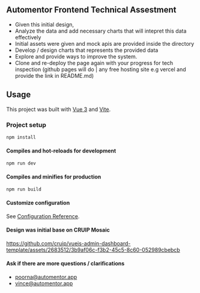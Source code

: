 ## Automentor Frontend Technical Assestment
- Given this initial design,
- Analyze the data and add necessary charts that will intepret this data effectively
- Initial assets were given and mock apis are provided inside the directory
- Develop / design charts that represents the provided data
- Explore and provide ways to improve the system.
- Clone and re-deploy the page again with your progress for tech inspection (github pages will do | any free hosting site e.g vercel and provide the link in README.md)

## Usage

This project was built with [Vue 3](https://v3.vuejs.org/) and [Vite](https://vitejs.dev/).

### Project setup
```
npm install
```

#### Compiles and hot-reloads for development
```
npm run dev
```

#### Compiles and minifies for production
```
npm run build
```

#### Customize configuration
See [Configuration Reference](https://vitejs.dev/guide/).


#### Design was initial base on CRUIP Mosaic
https://github.com/cruip/vuejs-admin-dashboard-template/assets/2683512/3b9af06c-f3b2-45c5-8c60-052989cbebcb


#### Ask if there are more questions / clarifications
- poorna@automentor.app
- vince@automentor.app